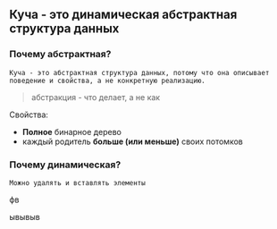 ## Куча - это динамическая абстрактная структура данных

### Почему абстрактная?
	Куча - это абстрактная структура данных, потому что она описывает поведение и свойства, а не конкретную реализацию.
	
> абстракция - что делает, а не как

Свойства:
- **Полное** бинарное дерево
- каждый родитель **больше (или меньше)** своих потомков


### Почему динамическая?
	Можно удалять и вставлять элементы

фв


ывывыв